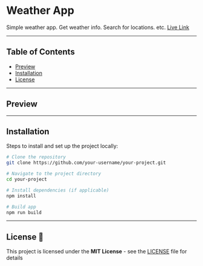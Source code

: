 # Weather App

Simple weather app. Get weather info. Search for locations. etc.
[Live Link]()

---

## Table of Contents

- [Preview](#preview)
- [Installation](#installation)
- [License](#license)

---

## Preview

<a src="./src/assets/preview.png" alt="Preview Image" width="1000px">

---

## Installation

Steps to install and set up the project locally:

```bash
# Clone the repository
git clone https://github.com/your-username/your-project.git

# Navigate to the project directory
cd your-project

# Install dependencies (if applicable)
npm install

# Build app
npm run build
```

---

## License 📄

This project is licensed under the **MIT License** - see the [LICENSE](LICENSE) file for details